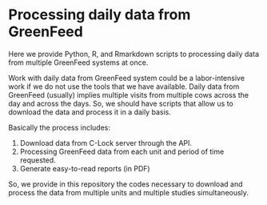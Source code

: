 # Processing daily data from GreenFeed

Here we provide Python, R, and Rmarkdown scripts to processing daily data from multiple GreenFeed systems at once.

Work with daily data from GreenFeed system could be a labor-intensive work if we do not use the tools that we have available. Daily data from GreenFeed (usually) implies multiple visits from multiple cows across the day and across the days. So, we should have scripts that allow us to download the data and process it in a daily basis.

Basically the process includes:
1. Download data from C-Lock server through the API.
2. Processing GreenFeed data from each unit and period of time requested.
3. Generate easy-to-read reports (in PDF)

So, we provide in this repository the codes necessary to download and process the data from multiple units and multiple studies simultaneously.

